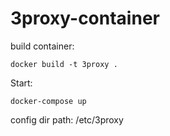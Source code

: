 # 3proxy-container

build container:
```
docker build -t 3proxy .
```
Start:
```
docker-compose up
```
config dir path: /etc/3proxy
